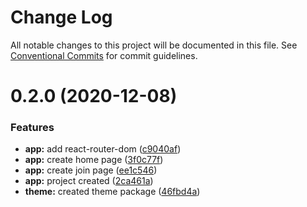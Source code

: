 # Change Log

All notable changes to this project will be documented in this file.
See [Conventional Commits](https://conventionalcommits.org) for commit guidelines.

# 0.2.0 (2020-12-08)


### Features

* **app:** add react-router-dom ([c9040af](https://github.com/chr-ge/kalabam/commit/c9040afabbd96901f1d90b73ea260146d8bf0fac))
* **app:** create home page ([3f0c77f](https://github.com/chr-ge/kalabam/commit/3f0c77fcd242311e74e061c7926480814dcc4caf))
* **app:** create join page ([ee1c546](https://github.com/chr-ge/kalabam/commit/ee1c546155540a1be9c10442ab12bce7cd063f9c))
* **app:** project created ([2ca461a](https://github.com/chr-ge/kalabam/commit/2ca461a273e6a9ad0c549df016819d19b5002c67))
* **theme:** created theme package ([46fbd4a](https://github.com/chr-ge/kalabam/commit/46fbd4a2e4bc0dd3ef5fe442b920f1af55907ae9))

